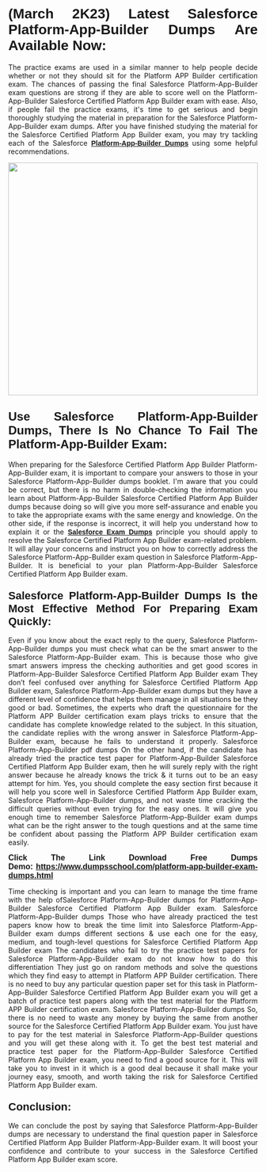 <h1 style="text-align: justify;"><strong><span style="font-family:Verdana,Geneva,sans-serif;">(March 2K23) Latest Salesforce Platform-App-Builder Dumps Are Available Now:</span></strong></h1>

<p style="text-align: justify;">The practice exams are used in a similar manner to help people decide whether or not they should sit for the Platform APP Builder certification exam. The chances of passing the final Salesforce Platform-App-Builder exam questions are strong if they are able to score well on the Platform-App-Builder Salesforce Certified Platform App Builder exam with ease. Also, if people fail the practice exams, it's time to get serious and begin thoroughly studying the material in preparation for the Salesforce Platform-App-Builder exam dumps. After you have finished studying the material for the Salesforce Certified Platform App Builder exam, you may try tackling each of the Salesforce <a href="https://www.dumpsschool.com/platform-app-builder-exam-dumps.html"><span style="font-family:Verdana,Geneva,sans-serif;"><strong>Platform-App-Builder Dumps</strong></span></a> using some helpful recommendations.</p>

<p style="text-align: justify;"><a href="https://www.dumpsschool.com/platform-app-builder-exam-dumps.html"><img alt="" src="https://lh3.googleusercontent.com/pw/AMWts8BlNF__IFut0AYBCOHHOOIud2EcXWC0j5SCwakJOFqtOk-nZyPIeMU9YpqMsIKTgvWjBXbAkBR5_Mgkk_KeLlERfDldABFZAgA8rapbyGuljEjAEQhI1LHjHu8vdka-1qeTS6vUpdz7R-1gKihYZz22=w1366-h617-no" style="width: 100%; height: 470px;" /></a></p>

<h2 style="text-align: justify;"><strong><span style="font-size:24px;"><span style="font-family:Verdana,Geneva,sans-serif;">Use Salesforce Platform-App-Builder Dumps, There Is No Chance To Fail The Platform-App-Builder Exam:</span></span></strong></h2>

<p style="text-align: justify;">When preparing for the Salesforce Certified Platform App Builder Platform-App-Builder exam, it is important to compare your answers to those in your Salesforce Platform-App-Builder dumps booklet. I'm aware that you could be correct, but there is no harm in double-checking the information you learn about Platform-App-Builder Salesforce Certified Platform App Builder dumps because doing so will give you more self-assurance and enable you to take the appropriate exams with the same energy and knowledge. On the other side, if the response is incorrect, it will help you understand how to explain it or the <a href="https://www.dumpsschool.com/salesforce-braindumps.html"><span style="font-family:Verdana,Geneva,sans-serif;"><strong>Salesforce Exam Dumps</strong></span></a> principle you should apply to resolve the Salesforce Certified Platform App Builder exam-related problem. It will allay your concerns and instruct you on how to correctly address the Salesforce Platform-App-Builder exam question in Salesforce Platform-App-Builder. It is beneficial to your plan Platform-App-Builder Salesforce Certified Platform App Builder exam.</p>

<h3 style="text-align: justify;"><span style="font-size:22px;"><span style="font-family:Verdana,Geneva,sans-serif;"><strong>Salesforce Platform-App-Builder Dumps Is the Most Effective Method For Preparing Exam Quickly:</strong></span></span></h3>

<p style="text-align: justify;">Even if you know about the exact reply to the query, Salesforce Platform-App-Builder dumps you must check what can be the smart answer to the Salesforce Platform-App-Builder exam. This is because those who give smart answers impress the checking authorities and get good scores in Platform-App-Builder Salesforce Certified Platform App Builder exam They don’t feel confused over anything for Salesforce Certified Platform App Builder exam, Salesforce Platform-App-Builder exam dumps but they have a different level of confidence that helps them manage in all situations be they good or bad. Sometimes, the experts who draft the questionnaire for the Platform APP Builder certification exam plays tricks to ensure that the candidate has complete knowledge related to the subject. In this situation, the candidate replies with the wrong answer in Salesforce Platform-App-Builder exam, because he fails to understand it properly. Salesforce Platform-App-Builder pdf dumps On the other hand, if the candidate has already tried the practice test paper for Platform-App-Builder Salesforce Certified Platform App Builder exam, then he will surely reply with the right answer because he already knows the trick & it turns out to be an easy attempt for him. Yes, you should complete the easy section first because it will help you score well in Salesforce Certified Platform App Builder exam, Salesforce Platform-App-Builder dumps, and not waste time cracking the difficult queries without even trying for the easy ones. It will give you enough time to remember Salesforce Platform-App-Builder exam dumps what can be the right answer to the tough questions and at the same time be confident about passing the Platform APP Builder certification exam easily.</p>

<p style="text-align: justify;"><strong><span style="font-size:16px;"><span style="font-family:Verdana,Geneva,sans-serif;">Click The Link Download Free Dumps Demo: <a href="https://www.dumpsschool.com/platform-app-builder-exam-dumps.html">https://www.dumpsschool.com/platform-app-builder-exam-dumps.html</a></span></span></strong></p>

<p style="text-align: justify;">Time checking is important and you can learn to manage the time frame with the help ofSalesforce Platform-App-Builder dumps for Platform-App-Builder Salesforce Certified Platform App Builder exam. Salesforce Platform-App-Builder dumps Those who have already practiced the test papers know how to break the time limit into Salesforce Platform-App-Builder exam dumps different sections & use each one for the easy, medium, and tough-level questions for Salesforce Certified Platform App Builder exam The candidates who fail to try the practice test papers for Salesforce Platform-App-Builder exam do not know how to do this differentiation They just go on random methods and solve the questions which they find easy to attempt in Platform APP Builder certification. There is no need to buy any particular question paper set for this task in Platform-App-Builder Salesforce Certified Platform App Builder exam you will get a batch of practice test papers along with the test material for the Platform APP Builder certification exam. Salesforce Platform-App-Builder dumps So, there is no need to waste any money by buying the same from another source for the Salesforce Certified Platform App Builder exam. You just have to pay for the test material in Salesforce Platform-App-Builder questions and you will get these along with it. To get the best test material and practice test paper for the Platform-App-Builder Salesforce Certified Platform App Builder exam, you need to find a good source for it. This will take you to invest in it which is a good deal because it shall make your journey easy, smooth, and worth taking the risk for Salesforce Certified Platform App Builder exam.</p>

<h3 style="text-align: justify;"><span style="font-size:22px;"><span style="font-family:Verdana,Geneva,sans-serif;"><strong>Conclusion:</strong></span></span></h3>

<p style="text-align: justify;">We can conclude the post by saying that Salesforce Platform-App-Builder dumps are necessary to understand the final question paper in Salesforce Certified Platform App Builder Platform-App-Builder exam. It will boost your confidence and contribute to your success in the Salesforce Certified Platform App Builder exam score.</p>
